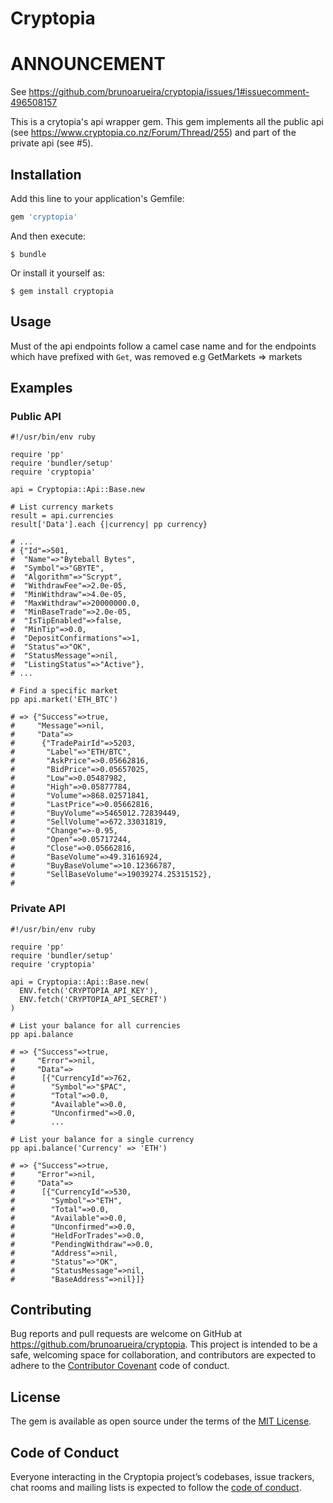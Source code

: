 # Cryptopia

# ANNOUNCEMENT

See https://github.com/brunoarueira/cryptopia/issues/1#issuecomment-496508157

This is a crytopia's api wrapper gem. This gem implements all the public api
(see https://www.cryptopia.co.nz/Forum/Thread/255) and part of the private api
(see #5).

## Installation

Add this line to your application's Gemfile:

```ruby
gem 'cryptopia'
```

And then execute:

    $ bundle

Or install it yourself as:

    $ gem install cryptopia

## Usage

Must of the api endpoints follow a camel case name and for the endpoints which
have prefixed with ```Get```, was removed e.g GetMarkets => markets

## Examples

### Public API

    #!/usr/bin/env ruby

    require 'pp'
    require 'bundler/setup'
    require 'cryptopia'

    api = Cryptopia::Api::Base.new

    # List currency markets
    result = api.currencies
    result['Data'].each {|currency| pp currency}

    # ...
    # {"Id"=>501,
    #  "Name"=>"Byteball Bytes",
    #  "Symbol"=>"GBYTE",
    #  "Algorithm"=>"Scrypt",
    #  "WithdrawFee"=>2.0e-05,
    #  "MinWithdraw"=>4.0e-05,
    #  "MaxWithdraw"=>20000000.0,
    #  "MinBaseTrade"=>2.0e-05,
    #  "IsTipEnabled"=>false,
    #  "MinTip"=>0.0,
    #  "DepositConfirmations"=>1,
    #  "Status"=>"OK",
    #  "StatusMessage"=>nil,
    #  "ListingStatus"=>"Active"},
    # ...

    # Find a specific market
    pp api.market('ETH_BTC')

    # => {"Success"=>true,
    #     "Message"=>nil,
    #     "Data"=>
    #      {"TradePairId"=>5203,
    #       "Label"=>"ETH/BTC",
    #       "AskPrice"=>0.05662816,
    #       "BidPrice"=>0.05657025,
    #       "Low"=>0.05487982,
    #       "High"=>0.05877784,
    #       "Volume"=>868.02571841,
    #       "LastPrice"=>0.05662816,
    #       "BuyVolume"=>5465012.72839449,
    #       "SellVolume"=>672.33031819,
    #       "Change"=>-0.95,
    #       "Open"=>0.05717244,
    #       "Close"=>0.05662816,
    #       "BaseVolume"=>49.31616924,
    #       "BuyBaseVolume"=>10.12366787,
    #       "SellBaseVolume"=>19039274.25315152},
    #

### Private API

    #!/usr/bin/env ruby

    require 'pp'
    require 'bundler/setup'
    require 'cryptopia'

    api = Cryptopia::Api::Base.new(
      ENV.fetch('CRYPTOPIA_API_KEY'),
      ENV.fetch('CRYPTOPIA_API_SECRET')
    )

    # List your balance for all currencies
    pp api.balance

    # => {"Success"=>true,
    #     "Error"=>nil,
    #     "Data"=>
    #      [{"CurrencyId"=>762,
    #        "Symbol"=>"$PAC",
    #        "Total"=>0.0,
    #        "Available"=>0.0,
    #        "Unconfirmed"=>0.0,
    #        ...

    # List your balance for a single currency
    pp api.balance('Currency' => 'ETH')

    # => {"Success"=>true,
    #     "Error"=>nil,
    #     "Data"=>
    #      [{"CurrencyId"=>530,
    #        "Symbol"=>"ETH",
    #        "Total"=>0.0,
    #        "Available"=>0.0,
    #        "Unconfirmed"=>0.0,
    #        "HeldForTrades"=>0.0,
    #        "PendingWithdraw"=>0.0,
    #        "Address"=>nil,
    #        "Status"=>"OK",
    #        "StatusMessage"=>nil,
    #        "BaseAddress"=>nil}]}

## Contributing

Bug reports and pull requests are welcome on GitHub at https://github.com/brunoarueira/cryptopia. This project is intended to be a safe, welcoming space for collaboration, and contributors are expected to adhere to the [Contributor Covenant](http://contributor-covenant.org) code of conduct.

## License

The gem is available as open source under the terms of the [MIT License](https://opensource.org/licenses/MIT).

## Code of Conduct

Everyone interacting in the Cryptopia project’s codebases, issue trackers, chat rooms and mailing lists is expected to follow the [code of conduct](https://github.com/brunoarueira/cryptopia/blob/master/CODE_OF_CONDUCT.md).

